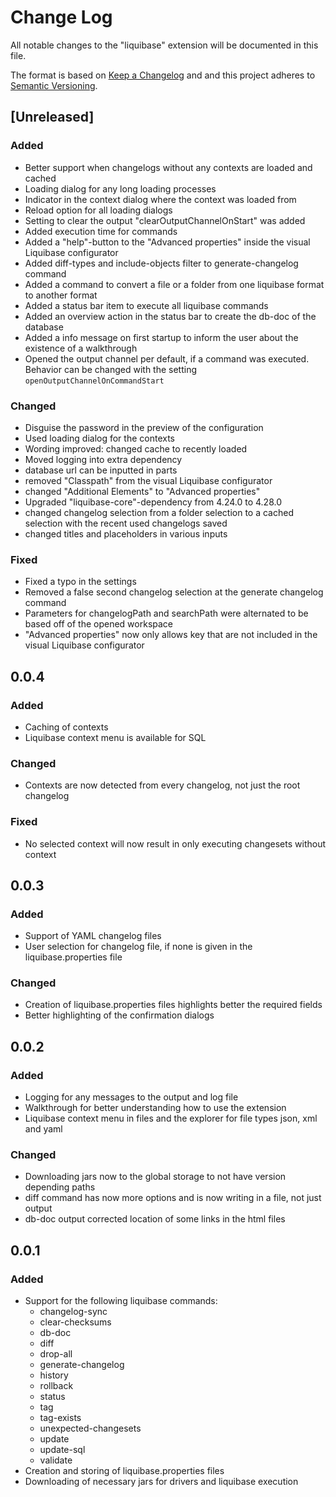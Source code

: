 # Change Log

All notable changes to the "liquibase" extension will be documented in this file.

The format is based on [Keep a Changelog](http://keepachangelog.com/) and and this project adheres to [Semantic Versioning](https://semver.org/spec/v2.0.0.html).

## [Unreleased]

### Added

- Better support when changelogs without any contexts are loaded and cached
- Loading dialog for any long loading processes
- Indicator in the context dialog where the context was loaded from
- Reload option for all loading dialogs
- Setting to clear the output "clearOutputChannelOnStart" was added
- Added execution time for commands
- Added a "help"-button to the "Advanced properties" inside the visual Liquibase configurator
- Added diff-types and include-objects filter to generate-changelog command
- Added a command to convert a file or a folder from one liquibase format to another format
- Added a status bar item to execute all liquibase commands
- Added an overview action in the status bar to create the db-doc of the database
- Added a info message on first startup to inform the user about the existence of a walkthrough
- Opened the output channel per default, if a command was executed. Behavior can be changed with the setting `openOutputChannelOnCommandStart`

### Changed

- Disguise the password in the preview of the configuration
- Used loading dialog for the contexts
- Wording improved: changed cache to recently loaded
- Moved logging into extra dependency
- database url can be inputted in parts
- removed "Classpath" from the visual Liquibase configurator
- changed "Additional Elements" to "Advanced properties"
- Upgraded "liquibase-core"-dependency from 4.24.0 to 4.28.0
- changed changelog selection from a folder selection to a cached selection with the recent used changelogs saved
- changed titles and placeholders in various inputs

### Fixed

- Fixed a typo in the settings
- Removed a false second changelog selection at the generate changelog command
- Parameters for changelogPath and searchPath were alternated to be based off of the opened workspace
- "Advanced properties" now only allows key that are not included in the visual Liquibase configurator

## 0.0.4

### Added

- Caching of contexts
- Liquibase context menu is available for SQL

### Changed

- Contexts are now detected from every changelog, not just the root changelog

### Fixed

- No selected context will now result in only executing changesets without context

## 0.0.3

### Added

- Support of YAML changelog files
- User selection for changelog file, if none is given in the liquibase.properties file

### Changed

- Creation of liquibase.properties files highlights better the required fields
- Better highlighting of the confirmation dialogs

## 0.0.2

### Added

- Logging for any messages to the output and log file
- Walkthrough for better understanding how to use the extension
- Liquibase context menu in files and the explorer for file types json, xml and yaml

### Changed

- Downloading jars now to the global storage to not have version depending paths
- diff command has now more options and is now writing in a file, not just output
- db-doc output corrected location of some links in the html files

## 0.0.1

### Added

- Support for the following liquibase commands:
  - changelog-sync
  - clear-checksums
  - db-doc
  - diff
  - drop-all
  - generate-changelog
  - history
  - rollback
  - status
  - tag
  - tag-exists
  - unexpected-changesets
  - update
  - update-sql
  - validate
- Creation and storing of liquibase.properties files
- Downloading of necessary jars for drivers and liquibase execution
